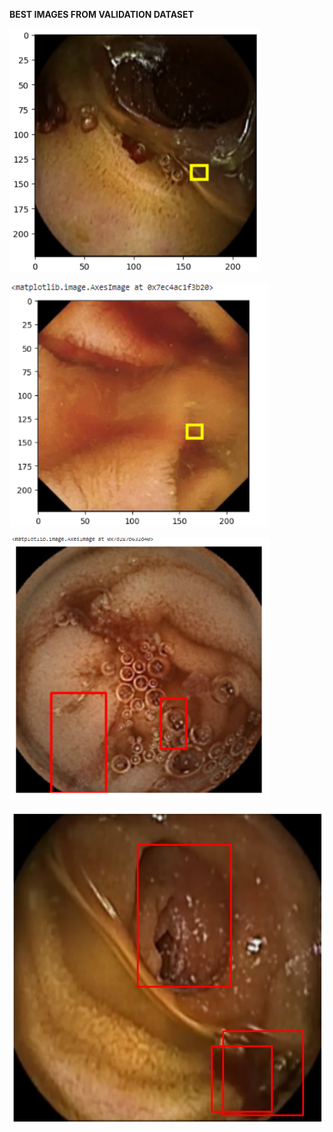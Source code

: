 **BEST IMAGES FROM VALIDATION DATASET**

![alt text](i1-1.png)


![alt text](i4-1.png)

![alt text](i3-1.png)

![alt text](i5-1.png)